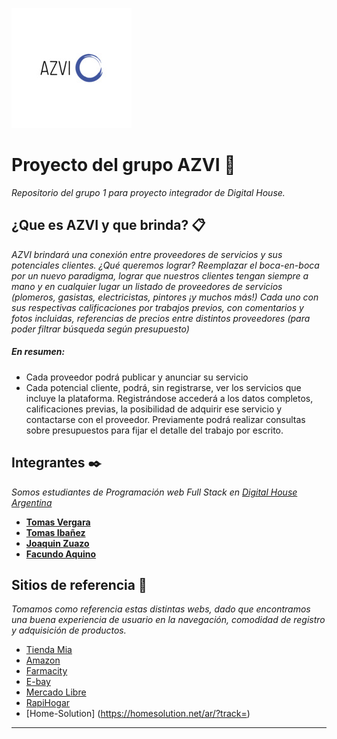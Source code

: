 ![](logo.jpg)



# Proyecto del grupo AZVI 🚀

_Repositorio del grupo 1 para proyecto integrador de Digital House._



## ¿Que es AZVI y que brinda? 📋

_AZVI brindará una conexión entre proveedores de servicios y sus potenciales clientes._
_¿Qué queremos lograr? Reemplazar el boca-en-boca por un nuevo paradigma, lograr que nuestros clientes tengan siempre a mano y en cualquier lugar un listado de proveedores de servicios (plomeros, gasistas, electricistas, pintores ¡y muchos más!)_
_Cada uno con sus respectivas calificaciones por trabajos previos, con comentarios y fotos incluidas, referencias de precios entre distintos proveedores (para poder filtrar búsqueda según presupuesto)_

##### En resumen:
- Cada proveedor podrá publicar y anunciar su servicio
- Cada potencial cliente, podrá, sin registrarse, ver los servicios que incluye la plataforma. Registrándose accederá a los datos completos, calificaciones previas, la posibilidad de adquirir ese servicio y contactarse con el proveedor. Previamente podrá realizar consultas sobre presupuestos para fijar el detalle del trabajo por escrito.




## Integrantes ✒️

_Somos estudiantes de Programación web Full Stack en_ [_Digital House Argentina_](https://www.digitalhouse.com/ar/curso/programacion-web-full-stack)

* [**Tomas Vergara**](https://github.com/tomasVergara14)
* [**Tomas Ibañez**](https://github.com/Tomi1608)
* [**Joaquin Zuazo**](https://github.com/joaquinzuazo)
* [**Facundo Aquino**](https://github.com/facundoaquino)



## Sitios de referencia 📖

_Tomamos como referencia estas distintas webs, dado que encontramos una buena experiencia de usuario en la navegación, comodidad de registro y adquisición de productos._

- [Tienda Mia](https://tiendamia.com/ar/)
- [Amazon](https://www.amazon.com/)
- [Farmacity](https://www.farmacity.com)
- [E-bay](https://www.ebay.com/)
- [Mercado Libre](https://www.mercadolibre.com.ar)
- [RapiHogar](https://www.rapihogar.com.ar/)
- [Home-Solution] (https://homesolution.net/ar/?track=)

---
